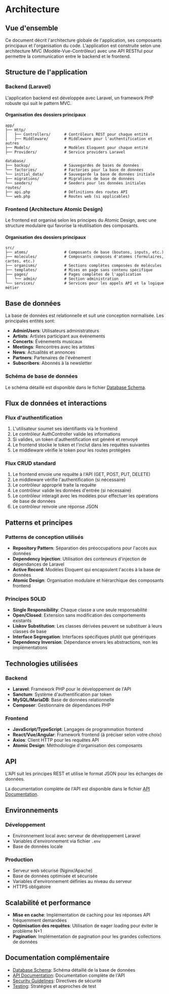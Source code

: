 # Architecture

## Vue d'ensemble

Ce document décrit l'architecture globale de l'application, ses composants principaux et l'organisation du code. L'application est construite selon une architecture MVC (Modèle-Vue-Contrôleur) avec une API RESTful pour permettre la communication entre le backend et le frontend.

## Structure de l'application

### Backend (Laravel)

L'application backend est développée avec Laravel, un framework PHP robuste qui suit le pattern MVC.

#### Organisation des dossiers principaux

```
app/
├── Http/
│   ├── Controllers/      # Contrôleurs REST pour chaque entité
│   ├── Middleware/       # Middleware pour l'authentification et autres
├── Models/               # Modèles Eloquent pour chaque entité
├── Providers/            # Service providers Laravel

database/
├── backup/               # Sauvegardes de bases de données
└── factories/            # Factories pour la base de données
└── initial_data/         # Sauvegarde la base de données initiale
├── migrations/           # Migrations de base de données
└── seeders/              # Seeders pour les données initiales
routes/
├── api.php               # Définitions des routes API
└── web.php               # Routes web (si applicables)
```

### Frontend (Architecture Atomic Design)

Le frontend est organisé selon les principes du Atomic Design, avec une structure modulaire qui favorise la réutilisation des composants.

#### Organisation des dossiers principaux

```
src/
├── atoms/                # Composants de base (boutons, inputs, etc.)
├── molecules/            # Composants composés d'atomes (formulaires, cartes, etc.)
├── organisms/            # Sections complètes composées de molécules
├── templates/            # Mises en page sans contenu spécifique
├── pages/                # Pages complètes de l'application
│   └── admin/            # Section administration
└── services/             # Services pour les appels API et la logique métier
```

## Base de données

La base de données est relationnelle et suit une conception normalisée. Les principales entités sont:

- **AdminUsers**: Utilisateurs administrateurs
- **Artists**: Artistes participant aux événements
- **Concerts**: Événements musicaux
- **Meetings**: Rencontres avec les artistes
- **News**: Actualités et annonces
- **Partners**: Partenaires de l'événement
- **Subscribers**: Abonnés à la newsletter

### Schéma de base de données

Le schéma détaillé est disponible dans le fichier [Database Schema](./database/database-schema.md).

## Flux de données et interactions

### Flux d'authentification

1. L'utilisateur soumet ses identifiants via le frontend
2. Le contrôleur AuthController valide les informations
3. Si valides, un token d'authentification est généré et renvoyé
4. Le frontend stocke le token et l'inclut dans les requêtes suivantes
5. Le middleware vérifie le token pour les routes protégées

### Flux CRUD standard

1. Le frontend envoie une requête à l'API (GET, POST, PUT, DELETE)
2. Le middleware vérifie l'authentification (si nécessaire)
3. Le contrôleur approprié traite la requête
4. Le contrôleur valide les données d'entrée (si nécessaire)
5. Le contrôleur interagit avec les modèles pour effectuer les opérations de base de données
6. Le contrôleur renvoie une réponse JSON

## Patterns et principes

### Patterns de conception utilisés

- **Repository Pattern**: Séparation des préoccupations pour l'accès aux données
- **Dependency Injection**: Utilisation des conteneurs d'injection de dépendances de Laravel
- **Active Record**: Modèles Eloquent qui encapsulent l'accès à la base de données
- **Atomic Design**: Organisation modulaire et hiérarchique des composants frontend

### Principes SOLID

- **Single Responsibility**: Chaque classe a une seule responsabilité
- **Open/Closed**: Extension sans modification des comportements existants
- **Liskov Substitution**: Les classes dérivées peuvent se substituer à leurs classes de base
- **Interface Segregation**: Interfaces spécifiques plutôt que génériques
- **Dependency Inversion**: Dépendance envers les abstractions, non les implémentations

## Technologies utilisées

### Backend

- **Laravel**: Framework PHP pour le développement de l'API
- **Sanctum**: Système d'authentification par token
- **MySQL/MariaDB**: Base de données relationnelle
- **Composer**: Gestionnaire de dépendances PHP

### Frontend

- **JavaScript/TypeScript**: Langages de programmation frontend
- **React/Vue/Angular**: Framework frontend (à préciser selon votre choix)
- **Axios**: Client HTTP pour les requêtes API
- **Atomic Design**: Méthodologie d'organisation des composants

## API

L'API suit les principes REST et utilise le format JSON pour les échanges de données. 

La documentation complète de l'API est disponible dans le fichier [API Documentation](./api-documentation.md).

## Environnements

### Développement

- Environnement local avec serveur de développement Laravel
- Variables d'environnement via fichier `.env`
- Base de données locale

### Production

- Serveur web sécurisé (Nginx/Apache)
- Base de données optimisée et sécurisée
- Variables d'environnement définies au niveau du serveur
- HTTPS obligatoire

## Scalabilité et performance

- **Mise en cache**: Implémentation de caching pour les réponses API fréquemment demandées
- **Optimisation des requêtes**: Utilisation de eager loading pour éviter le problème N+1
- **Pagination**: Implémentation de pagination pour les grandes collections de données

## Documentation complémentaire

- [Database Schema](./database-schema.md): Schéma détaillé de la base de données
- [API Documentation](./api-documentation.md): Documentation complète de l'API
- [Security Guidelines](./security-guidelines.md): Directives de sécurité
- [Testing](./testing.md): Stratégies et approches de test